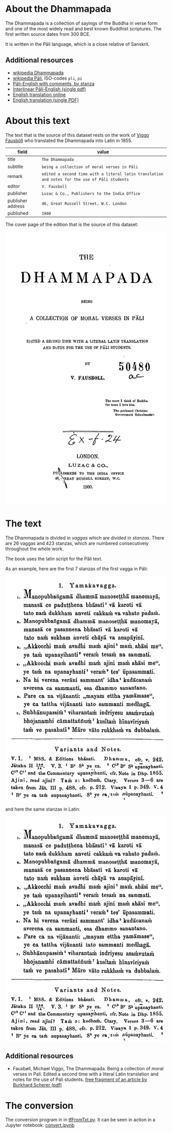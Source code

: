 # About the Dhammapada

The Dhammapada is a collection of sayings of the Buddha in verse form
and one of the most widely read and best known Buddhist scriptures.
The first written source dates from 300 BCE.

It is written in the Pāli language, which is a close relative of Sanskrit.

## Additional resources

*   [wikipedia Dhammapada](https://en.wikipedia.org/wiki/Dhammapada)
*   [wikipedia Pāli](https://en.wikipedia.org/wiki/Pali), ISO-codes `pli`, `pi`
*   [Pāli-English with comments, by stanza](https://www.tipitaka.net/tipitaka/dhp/)
*   [Interlinear Pāli-English (single pdf)](https://www.ancient-buddhist-texts.net/Texts-and-Translations/Dhammapada/Dhammapada.pdf)
*   [English translation online](http://www.buddhanet.net/e-learning/buddhism/dhamma.htm)
*   [English translation (single PDF)](http://www.buddhanet.net/pdf_file/scrndhamma.pdf)

# About this text

The text that is the source of this dataset rests on the work of
[Viggo Fausböll](https://en.wikipedia.org/wiki/Viggo_Fausböll) who translated the
Dhammapada into Latin in 1855.


field | value
--- | ---
title | `The Dhammapada`
subtitle | `being a collection of moral verses in Pāli`
remark | `edited a second time with a literal latin translation and notes for the use of Pāli students`
editor | `V. Fausboll`
publisher | `Luzac & Co., Publishers to the India Office`
publisher address | `46, Great Russell Street, W.C. London`
published | `1900`

The cover page of the edition that is the source of this dataset:

![cover](images/cover.png)

# The text

The Dhammapada is divided in *vaggas* which are divided in *stanzas*.
There are 26 vaggas and 423 stanzas, which are numbered consecutively throughout the whole
work.

The book uses the latin script for the Pāli text.

As an example, here are the first 7 stanzas of the first vagga in Pāli:

![pali7](images/pali7.png)

and here the same stanzas in Latin:

![pali7](images/pali7.png)

## Additional resources

*   Fausbøll, Michael Viggo, The Dhammapada. Being a collection of moral verses in Pali.
    Edited a second time with a literal Latin translation and notes
    for the use of Pali students.
    [free fragment of an article by Burkhard Scherer (pdf)](https://link.springer.com/article/10.1023/A:1012252226747)

# The conversion

The conversion program in in [tfFromTxt.py](programs/tfFromTxt.py).
It can be seen in action in a Jupyter notebook: 
[convert.ipynb](https://nbviewer.org/github/etcbc/dhammapada/blob/master/programs/convert.ipynb)
